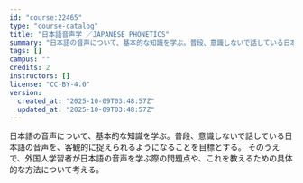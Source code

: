 ```yaml
---
id: "course:22465"
type: "course-catalog"
title: "日本語音声学 ／JAPANESE PHONETICS"
summary: "日本語の音声について、基本的な知識を学ぶ。普段、意識しないで話している日本語の音声を、客観的に捉えられるようになることを目標とする。 そのうえで、外国人学習者が日本語の音声を学ぶ際の問題点や、これを教えるための具体的な方法について考える。"
tags: []
campus: ""
credits: 2
instructors: []
license: "CC-BY-4.0"
version:
  created_at: "2025-10-09T03:48:57Z"
  updated_at: "2025-10-09T03:48:57Z"
---
```

日本語の音声について、基本的な知識を学ぶ。普段、意識しないで話している日本語の音声を、客観的に捉えられるようになることを目標とする。 そのうえで、外国人学習者が日本語の音声を学ぶ際の問題点や、これを教えるための具体的な方法について考える。
